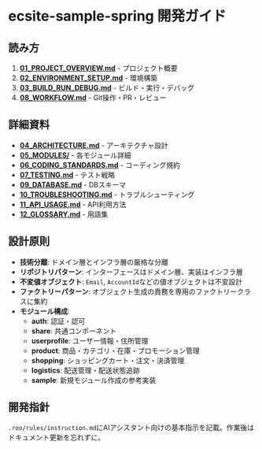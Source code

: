 # ecsite-sample-spring 開発ガイド

## 読み方

1. **[01_PROJECT_OVERVIEW.md](./01_PROJECT_OVERVIEW.md)** - プロジェクト概要
2. **[02_ENVIRONMENT_SETUP.md](./02_ENVIRONMENT_SETUP.md)** - 環境構築
3. **[03_BUILD_RUN_DEBUG.md](./03_BUILD_RUN_DEBUG.md)** - ビルド・実行・デバッグ
4. **[08_WORKFLOW.md](./08_WORKFLOW.md)** - Git操作・PR・レビュー

## 詳細資料

- **[04_ARCHITECTURE.md](./04_ARCHITECTURE.md)** - アーキテクチャ設計
- **[05_MODULES/](./05_MODULES/)** - 各モジュール詳細
- **[06_CODING_STANDARDS.md](./06_CODING_STANDARDS.md)** - コーディング規約
- **[07_TESTING.md](./07_TESTING.md)** - テスト戦略
- **[09_DATABASE.md](./09_DATABASE.md)** - DBスキーマ
- **[10_TROUBLESHOOTING.md](./10_TROUBLESHOOTING.md)** - トラブルシューティング
- **[11_API_USAGE.md](./11_API_USAGE.md)** - API利用方法
- **[12_GLOSSARY.md](./12_GLOSSARY.md)** - 用語集

## 設計原則

- **技術分離**: ドメイン層とインフラ層の厳格な分離
- **リポジトリパターン**: インターフェースはドメイン層、実装はインフラ層
- **不変値オブジェクト**: `Email`, `AccountId`などの値オブジェクトは不変設計
- **ファクトリーパターン**: オブジェクト生成の責務を専用のファクトリークラスに集約
- **モジュール構成**: 
  - **auth**: 認証・認可
  - **share**: 共通コンポーネント
  - **userprofile**: ユーザー情報・住所管理
  - **product**: 商品・カテゴリ・在庫・プロモーション管理
  - **shopping**: ショッピングカート・注文・決済管理
  - **logistics**: 配送管理・配送状態追跡
  - **sample**: 新規モジュール作成の参考実装

## 開発指針

`.roo/rules/instruction.md`にAIアシスタント向けの基本指示を記載。作業後はドキュメント更新を忘れずに。